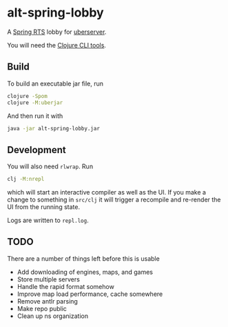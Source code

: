 # alt-spring-lobby

A [Spring RTS](https://springrts.com/) lobby for [uberserver](https://github.com/spring/uberserver).

You will need the [Clojure CLI tools](https://clojure.org/guides/getting_started#_clojure_installer_and_cli_tools).


## Build


To build an executable jar file, run

```bash
clojure -Spom
clojure -M:uberjar
```

And then run it with

```bash
java -jar alt-spring-lobby.jar
```


## Development

You will also need `rlwrap`. Run

```bash
clj -M:nrepl
```

which will start an interactive compiler as well as the UI. If you make a change to something in `src/clj` it will trigger a recompile and re-render the UI from the running state.

Logs are written to `repl.log`.


## TODO

There are a number of things left before this is usable

- Add downloading of engines, maps, and games
- Store multiple servers
- Handle the rapid format somehow
- Improve map load performance, cache somewhere
- Remove antlr parsing
- Make repo public
- Clean up ns organization
